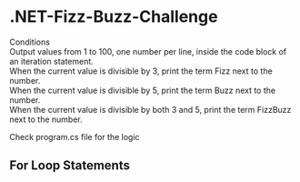 # .NET-Fizz-Buzz-Challenge <br>
Conditions <br>
Output values from 1 to 100, one number per line, inside the code block of an iteration statement. <br>
When the current value is divisible by 3, print the term Fizz next to the number. <br>
When the current value is divisible by 5, print the term Buzz next to the number. <br>
When the current value is divisible by both 3 and 5, print the term FizzBuzz next to the number. <br>

Check program.cs file for the logic

## For Loop Statements